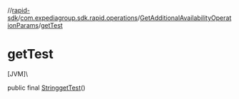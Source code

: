 //[rapid-sdk](../../../index.md)/[com.expediagroup.sdk.rapid.operations](../index.md)/[GetAdditionalAvailabilityOperationParams](index.md)/[getTest](get-test.md)

# getTest

[JVM]\

public final [String](https://docs.oracle.com/javase/8/docs/api/java/lang/String.html)[getTest](get-test.md)()
